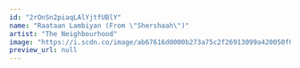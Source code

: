```yaml
---
id: "2rOnSn2piaqLAlYjtfUBlY"
name: "Raataan Lambiyan (From \"Shershaah\")"
artist: "The Neighbourhood"
image: "https://i.scdn.co/image/ab67616d0000b273a75c2f26913099a420050f01"
preview_url: null
---
```

